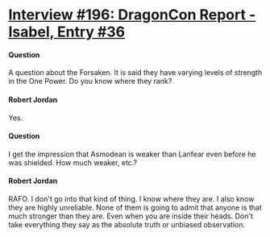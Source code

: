 # [Interview #196: DragonCon Report - Isabel, Entry #36](https://www.theoryland.com/intvmain.php?i=196#36)

#### Question

A question about the Forsaken. It is said they have varying levels of strength in the One Power. Do you know where they rank?

#### Robert Jordan

Yes.

#### Question

I get the impression that Asmodean is weaker than Lanfear even before he was shielded. How much weaker, etc.?

#### Robert Jordan

RAFO. I don't go into that kind of thing. I know where they are. I also know they are highly unreliable. None of them is going to admit that anyone is that much stronger than they are. Even when you are inside their heads. Don't take everything they say as the absolute truth or unbiased observation.


